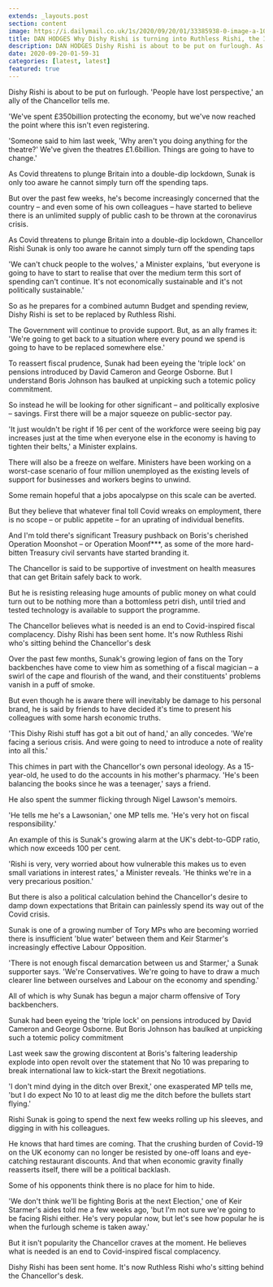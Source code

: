 ```yaml
---
extends: _layouts.post
section: content
image: https://i.dailymail.co.uk/1s/2020/09/20/01/33385938-0-image-a-10_1600561960874.jpg 
title: DAN HODGES Why Dishy Rishi is turning into Ruthless Rishi, the Iron Chancellor 
description: DAN HODGES Dishy Rishi is about to be put on furlough. As Covid threatens to plunge Britain into a double-dip lockdown, Sunak is only too aware he cannot turn off the spending taps. 
date: 2020-09-20-01-59-31 
categories: [latest, latest] 
featured: true 
--- 
```

Dishy Rishi is about to be put on furlough. 'People have lost perspective,' an ally of the Chancellor tells me. 

'We've spent £350billion protecting the economy, but we've now reached the point where this isn't even registering.

'Someone said to him last week, 'Why aren't you doing anything for the theatre?' We've given the theatres £1.6billion. Things are going to have to change.'

As Covid threatens to plunge Britain into a double-dip lockdown, Sunak is only too aware he cannot simply turn off the spending taps. 

But over the past few weeks, he's become increasingly concerned that the country – and even some of his own colleagues – have started to believe there is an unlimited supply of public cash to be thrown at the coronavirus crisis.

As Covid threatens to plunge Britain into a double-dip lockdown, Chancellor Rishi Sunak is only too aware he cannot simply turn off the spending taps

'We can't chuck people to the wolves,' a Minister explains, 'but everyone is going to have to start to realise that over the medium term this sort of spending can't continue. It's not economically sustainable and it's not politically sustainable.'

So as he prepares for a combined autumn Budget and spending review, Dishy Rishi is set to be replaced by Ruthless Rishi.

The Government will continue to provide support. But, as an ally frames it: 'We're going to get back to a situation where every pound we spend is going to have to be replaced somewhere else.'

To reassert fiscal prudence, Sunak had been eyeing the 'triple lock' on pensions introduced by David Cameron and George Osborne. But I understand Boris Johnson has baulked at unpicking such a totemic policy commitment.

So instead he will be looking for other significant – and politically explosive – savings. First there will be a major squeeze on public-sector pay.

'It just wouldn't be right if 16 per cent of the workforce were seeing big pay increases just at the time when everyone else in the economy is having to tighten their belts,' a Minister explains.

There will also be a freeze on welfare. Ministers have been working on a worst-case scenario of four million unemployed as the existing levels of support for businesses and workers begins to unwind.

Some remain hopeful that a jobs apocalypse on this scale can be averted.

But they believe that whatever final toll Covid wreaks on employment, there is no scope – or public appetite – for an uprating of individual benefits.

And I'm told there's significant Treasury pushback on Boris's cherished Operation Moonshot – or Operation Moonf***, as some of the more hard-bitten Treasury civil servants have started branding it.

The Chancellor is said to be supportive of investment on health measures that can get Britain safely back to work.

But he is resisting releasing huge amounts of public money on what could turn out to be nothing more than a bottomless petri dish, until tried and tested technology is available to support the programme.

The Chancellor believes what is needed is an end to Covid-inspired fiscal complacency. Dishy Rishi has been sent home. It's now Ruthless Rishi who's sitting behind the Chancellor's desk

Over the past few months, Sunak's growing legion of fans on the Tory backbenches have come to view him as something of a fiscal magician – a swirl of the cape and flourish of the wand, and their constituents' problems vanish in a puff of smoke.

But even though he is aware there will inevitably be damage to his personal brand, he is said by friends to have decided it's time to present his colleagues with some harsh economic truths.

'This Dishy Rishi stuff has got a bit out of hand,' an ally concedes. 'We're facing a serious crisis. And were going to need to introduce a note of reality into all this.'

This chimes in part with the Chancellor's own personal ideology. As a 15-year-old, he used to do the accounts in his mother's pharmacy. 'He's been balancing the books since he was a teenager,' says a friend.

He also spent the summer flicking through Nigel Lawson's memoirs.

'He tells me he's a Lawsonian,' one MP tells me. 'He's very hot on fiscal responsibility.'

An example of this is Sunak's growing alarm at the UK's debt-to-GDP ratio, which now exceeds 100 per cent.

'Rishi is very, very worried about how vulnerable this makes us to even small variations in interest rates,' a Minister reveals. 'He thinks we're in a very precarious position.'

But there is also a political calculation behind the Chancellor's desire to damp down expectations that Britain can painlessly spend its way out of the Covid crisis.

Sunak is one of a growing number of Tory MPs who are becoming worried there is insufficient 'blue water' between them and Keir Starmer's increasingly effective Labour Opposition.

'There is not enough fiscal demarcation between us and Starmer,' a Sunak supporter says. 'We're Conservatives. We're going to have to draw a much clearer line between ourselves and Labour on the economy and spending.'

All of which is why Sunak has begun a major charm offensive of Tory backbenchers.

Sunak had been eyeing the 'triple lock' on pensions introduced by David Cameron and George Osborne. But Boris Johnson has baulked at unpicking such a totemic policy commitment

Last week saw the growing discontent at Boris's faltering leadership explode into open revolt over the statement that No 10 was preparing to break international law to kick-start the Brexit negotiations. 

'I don't mind dying in the ditch over Brexit,' one exasperated MP tells me, 'but I do expect No 10 to at least dig me the ditch before the bullets start flying.'

Rishi Sunak is going to spend the next few weeks rolling up his sleeves, and digging in with his colleagues.

He knows that hard times are coming. That the crushing burden of Covid-19 on the UK economy can no longer be resisted by one-off loans and eye-catching restaurant discounts. And that when economic gravity finally reasserts itself, there will be a political backlash.

Some of his opponents think there is no place for him to hide.

'We don't think we'll be fighting Boris at the next Election,' one of Keir Starmer's aides told me a few weeks ago, 'but I'm not sure we're going to be facing Rishi either. He's very popular now, but let's see how popular he is when the furlough scheme is taken away.'

But it isn't popularity the Chancellor craves at the moment. He believes what is needed is an end to Covid-inspired fiscal complacency.

Dishy Rishi has been sent home. It's now Ruthless Rishi who's sitting behind the Chancellor's desk.

